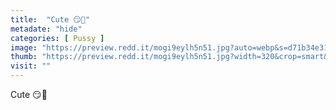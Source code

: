 ```yaml
---
title:  "Cute 😏🤤"
metadate: "hide"
categories: [ Pussy ]
image: "https://preview.redd.it/mogi9eylh5n51.jpg?auto=webp&s=d71b34e3167e71023bf5d437e9450c465df7d341"
thumb: "https://preview.redd.it/mogi9eylh5n51.jpg?width=320&crop=smart&auto=webp&s=00dda6c82e4f9abe19aaf4817d1c53653cf44efb"
visit: ""
---
```

Cute 😏🤤
